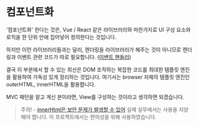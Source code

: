 # 컴포넌트화

'컴포넌트화' 한다는 것은, Vue / React 같은 라이브러리와 마찬가지로 UI 구성 요소와 로직을 한 단위 안에 집어넣어 정의한다는 것입니다.

하지만 이런 라이브러리들과는 달리, 렌더링을 라이브러리가 해주는 것이 아니므로 렌더링과 이벤트 관련 코드가 따로 필요합니다. ([이벤트 핸들러]())

결국 이 부분에서 할 수 있는 최선은 DOM 조작하는 복잡한 코드를 최대한 템플릿 엔진을 활용하여 가독성 있게 정리하는 것입니다. 여기서는 browser 자체의 템플릿 엔진인 outerHTML, innerHTML을 활용합니다.

MVC 패턴을 알고 계신 분이라면, View를 구성하는 것이라고 생각하면 되겠습니다.

> 주의! -  [innerHtml은 보안 문제가 발생할 수 있어](https://developer.mozilla.org/ko/docs/Web/API/Element/innerHtml#security_considerations) 실제 실무에서는 사용을 지양해야 합니다.  이 프로젝트에서는 편의성을 위해 사용하였습니다.